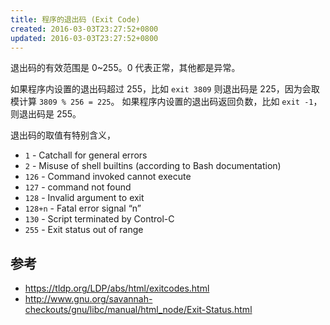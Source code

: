 ```yaml
---
title: 程序的退出码 (Exit Code)
created: 2016-03-03T23:27:52+0800
updated: 2016-03-03T23:27:52+0800
---
```



退出码的有效范围是 0~255。0 代表正常，其他都是异常。

如果程序内设置的退出码超过 255，比如 `exit 3809` 则退出码是 225，因为会取模计算 `3809 % 256 = 225`。
如果程序内设置的退出码返回负数，比如 `exit -1`，则退出码是 255。

退出码的取值有特别含义，

- `1` - Catchall for general errors
- `2` - Misuse of shell builtins (according to Bash documentation)
- `126` - Command invoked cannot execute
- `127` - command not found
- `128` - Invalid argument to exit
- `128+n` - Fatal error signal “n”
- `130` - Script terminated by Control-C
- `255` - Exit status out of range

## 参考

- https://tldp.org/LDP/abs/html/exitcodes.html
- http://www.gnu.org/savannah-checkouts/gnu/libc/manual/html_node/Exit-Status.html
